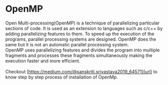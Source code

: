 # OpenMP
Open Multi-processing(OpenMP) is a technique of parallelizing particular sections of code. It is used as an extension to languages such as c/c++ by adding parallelizing features to them. To speed up the execution of the programs, parallel processing systems are designed. OpenMP does the same but it is not an automatic parallel processing system.
<br>OpenMP uses parallelizing features and divides the program into multiple fragments and processes these fragments simultaneously making the execution faster and more efficient.</br>
<br> Checkout [https://medium.com/@sanskriti.srivastava2019_64571](url) to know step by step process of installation of OpenMp.</br>
